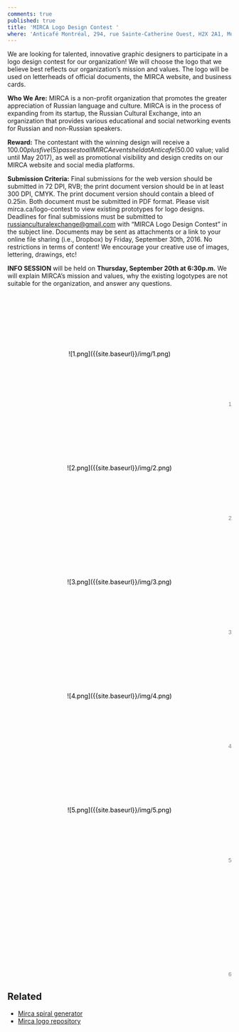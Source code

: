 ```yaml
---
comments: true
published: true
title: 'MIRCA Logo Design Contest '
where: 'Anticafé Montréal, 294, rue Sainte-Catherine Ouest, H2X 2A1, Montréal QC'
---
```

We are looking for talented, innovative graphic designers to participate in a logo design contest for our organization! We will choose the logo that we believe best reflects our organization’s mission and values. The logo will be used on letterheads of official documents, the MIRCA website, and business cards. 

**Who We Are:** MIRCA is a non-profit organization that promotes the greater appreciation of Russian language and culture. MIRCA is in the process of expanding from its startup, the Russian Cultural Exchange, into an organization that provides various educational and social networking events for Russian and non-Russian speakers.

**Reward:** The contestant with the winning design will receive a $100.00 plus five (5) passes to all MIRCA events held at Anticafe ($50.00 value; valid until May 2017), as well as promotional visibility and design credits on our MIRCA website and social media platforms. 

**Submission Criteria:** Final submissions for the web version should be submitted in 72 DPI, RVB; the print document version should be in at least 300 DPI, CMYK. The print document version should contain a bleed of 0.25in. Both document must be submitted in PDF format. Please visit mirca.ca/logo-contest to view existing prototypes for logo designs. Deadlines for final submissions must be submitted to russianculturalexchange@gmail.com with “MIRCA Logo Design Contest” in the subject line. Documents may be sent as attachments or a link to your online file sharing (i.e., Dropbox) by Friday, September 30th, 2016. No restrictions in terms of content! We encourage your creative use of images, lettering, drawings, etc!

**INFO SESSION** will be held on **Thursday, September 20th at 6:30p.m.** We will explain MIRCA’s mission and values, why the existing logotypes are not suitable for the organization, and answer any questions. 

<style>
.loggos {
    display: -webkit-box;
    display: -webkit-flex;
    display: -ms-flexbox;
    display: flex;
    -webkit-flex-flow: row wrap;
    -ms-flex-flow: row wrap;
    flex-flow: row wrap;
    counter-reset: loggo;
}
.loggo {
	z-index: 1;
	position: relative;
	-webkit-box-flex: 1;
	-webkit-flex: 1 0 17rem;
	    -ms-flex: 1 0 17rem;
	        flex: 1 0 17rem;
	line-height: 17rem;
    text-align: center;
	height: 16rem;
	text-decoration: none;
	color: black;
}
.loggo:after {
    counter-increment: loggo;
    content: counter(loggo);
    font-size: .8rem;
    position: absolute;
    bottom: 0;
    right: 0;
    line-height: 1;
    opacity: .5;
    font-family: "PT Sans", sans-serif;
}
.loggo img {
	max-height: 7rem;
    max-width: 13rem;
    vertical-align: middle;
}
.loggo p {
    margin: 0;
}
</style>

<section class="loggos">
<div id="loggo-1" class="loggo">![1.png]({{site.baseurl}}/img/1.png)
</div>
<div id="loggo-2" class="loggo">![2.png]({{site.baseurl}}/img/2.png)
</div>
<div id="loggo-3" class="loggo">![3.png]({{site.baseurl}}/img/3.png)
</div>
<div id="loggo-4" class="loggo">![4.png]({{site.baseurl}}/img/4.png)
</div>
<div id="loggo-5" class="loggo">![5.png]({{site.baseurl}}/img/5.png)
</div>
<div id="loggo-6" class="loggo"></div>
</section>

## Related

* [Mirca spiral generator](/logo)
* [Mirca logo repository](https://github.com/mircamtl/logo)
